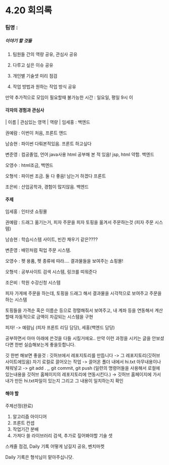 # 4.20 회의록

### 팀명 : 

##### 이야기 할 것들

1. 팀원들 간의 역량 공유, 관심사 공유

2. 다루고 싶은 이슈 공유

3. 개인별 기술셋 미리 점검

4. 작업 방법과 원하는 작업 방식 공유


만약 추가적으로 모임이 필요할때 불가능한 시간 : 일요일, 평일 9시 이

#### 각자의 경험과 관심사

| 이름 | 관심있는 영역 | 역량 |
임세홍 : 백엔드

권예람 : 이번이 처음, 프론트 앤드

남승현 : 파이썬 다뤄본적있음. 프론트 하고싶다

변준영 : 컴공졸업, 언어 java사용 html 공부해 본 적 있음! jsp, html 약함. 백엔드

오영수 : html조금, 백엔드

오형석 : 파이썬 조금. 둘 다 좋음! 남는거 하겠다 프론트

조은비 : 산업공학과, 경험이 많지않음. 백엔드

#### 주제

임세홍 : 인터넷 쇼핑몰

권예람 : 드래그 옮기는거, 피자 주문을 피자 토핑을 옮겨서 주문하는것 (피자 주문 시스템) 

남승현 : 학습시스템 사이트, 빈칸 채우기 같은???? 

변준영 : 배민처럼 픽업 주문 시스템.

오영수 : 펫 용품, 펫 종류에 따라....  결과물들을 보여주는 쇼핑몰!

오형석 : 공부사이트 검색 시스템, 링크를 띠워준다

조은비 : 학원 수강신청 시스템 

피자 가게에 주문을 하는데, 토핑을 드래그 해서 결과물을 시각적으로 보여주고 주문을 하는 시스템

토핑들을 가격순 혹은 이름순 등으로 정렬해줘서 보여주고, 내 계좌 등을 연동해서 계산할때 자동적으로 금액이 차감되는 시스템을 구현

피자! -> 예람님 (피자 프론트 리딩 담당), 세홍(백엔드 담당)


공부하면서 아마 아래에 쓴것을 다들 시킬거에요.. 만약 이런 과정을 시키는 글을 안보셨다면 한번 실습해보는게 좋을듯합니다.

깃 한번 해보면 좋을것 : 깃허브에서 레포지토리를 만듭니다 -> 그 레포지토리(깃허브 사이트에있음) 자기 로컬로 끌어오는 작업 -> 끌어온 폴더 내에서 hi.txt 아무내용이나 채워넣고 -> git add . ,, git commit, git push (일련의 명령어들을 사용해서 로컬에 있는내용을 깃허브 홈페이지의 레포지토리에 연동시킨다.) -> 깃허브 홈페이지에 가서 내가 만든 hi.txt파일이 있는지 그리고 그 내용이 일치하는지 확인

#### 해야 할 

주제선정(완료)

1. 알고리즘 아이디어
2. 프론트 컨셉
3. 작업기간 분배
4. 가져다 쓸 라이브러리 검색, 추가로 짚어봐야할 기술 셋


스캐줄 점검, Daily 기록 어떻게 남길지 공유, 벤치마켓


Daily 기록은 형석님이 맡아주십니닷. 
